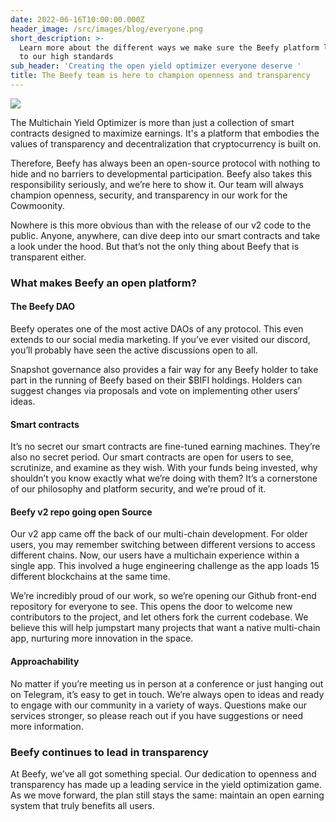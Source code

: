 ```yaml
---
date: 2022-06-16T10:00:00.000Z
header_image: /src/images/blog/everyone.png
short_description: >-
  Learn more about the different ways we make sure the Beefy platform lives up
  to our high standards
sub_header: 'Creating the open yield optimizer everyone deserve '
title: The Beefy team is here to champion openness and transparency
---
```

![](/src/images/blog/everyone.png)

The Multichain Yield Optimizer is more than just a collection of smart contracts designed to maximize earnings. It's a platform that embodies the values of transparency and decentralization that cryptocurrency is built on.

Therefore, Beefy has always been an open-source protocol with nothing to hide and no barriers to developmental participation. Beefy also takes this responsibility seriously, and we’re here to show it. Our team will always champion openness, security, and transparency in our work for the Cowmoonity.

Nowhere is this more obvious than with the release of our v2 code to the public. Anyone, anywhere, can dive deep into our smart contracts and take a look under the hood. But that’s not the only thing about Beefy that is transparent either.

### What makes Beefy an open platform?

#### The Beefy DAO

Beefy operates one of the most active DAOs of any protocol. This even extends to our social media marketing. If you’ve ever visited our discord, you’ll probably have seen the active discussions open to all.

Snapshot governance also provides a fair way for any Beefy holder to take part in the running of Beefy based on their $BIFI holdings. Holders can suggest changes via proposals and vote on implementing other users’ ideas.

#### Smart contracts

It’s no secret our smart contracts are fine-tuned earning machines. They’re also no secret period. Our smart contracts are open for users to see, scrutinize, and examine as they wish. With your funds being invested, why shouldn’t you know exactly what we’re doing with them? It’s a cornerstone of our philosophy and platform security, and we’re proud of it.

#### Beefy v2 repo going open Source

Our v2 app came off the back of our multi-chain development. For older users, you may remember switching between different versions to access different chains. Now, our users have a multichain experience within a single app. This involved a huge engineering challenge as the app loads 15 different blockchains at the same time.

We’re incredibly proud of our work, so we’re opening our Github front-end repository for everyone to see. This opens the door to welcome new contributors to the project, and let others fork the current codebase. We believe this will help jumpstart many projects that want a native multi-chain app, nurturing more innovation in the space.

#### Approachability

No matter if you’re meeting us in person at a conference or just hanging out on Telegram, it’s easy to get in touch. We’re always open to ideas and ready to engage with our community in a variety of ways. Questions make our services stronger, so please reach out if you have suggestions or need more information.

### Beefy continues to lead in transparency

At Beefy, we’ve all got something special. Our dedication to openness and transparency has made up a leading service in the yield optimization game. As we move forward, the plan still stays the same: maintain an open earning system that truly benefits all users.

